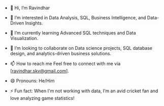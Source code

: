 - 👋 Hi, I’m Ravindhar
  
- 👀 I’m interested in Data Analysis, SQL, Business Intelligence, and Data-Driven Insights.

- 🌱 I’m currently learning Advanced SQL techniques and Data Visualization.

- 💞️ I’m looking to collaborate on Data science projects, SQL database design, and analytics-driven business solutions.
  
- 📫 How to reach me Feel free to connect with me via [ravindhar.skv@gmail.com].

- 😄 Pronouns: He/Him
  
- ⚡ Fun fact: When I'm not working with data, I’m an avid cricket fan and love analyzing game statistics!


<!---
Ravindhar25/Ravindhar25 is a ✨ special ✨ repository because its `README.md` (this file) appears on your GitHub profile.
You can click the Preview link to take a look at your changes.
--->
